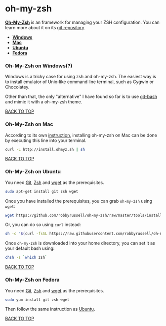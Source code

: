 oh-my-zsh
=========
[**Oh-My-Zsh**](http://ohmyz.sh) is an framework for managing your ZSH configuration.  You can learn more about it on its [git repository](https://github.com/robbyrussell/oh-my-zsh)

* [**Windows**](#oh-my-zsh-on-windows)
* [**Mac**](#oh-my-zsh-on-mac)
* [**Ubuntu**](#oh-my-zsh-on-ubuntu)
* [**Fedora**](#oh-my-zsh-on-fedora)

### Oh-My-Zsh on Windows(?)
Windows is a tricky case for using zsh and oh-my-zsh.  The easiest way is to install emulator of Unix-like command line terminal, such as Cygwin or Chocolatey.

Other than that, the only "alternative" I have found so far is to use [git-bash](https://github.com/ctrl-alt-del/devenv/tree/master/terminal/git/git-bash) and mimic it with a oh-my-zsh theme.

[BACK TO TOP](https://github.com/ctrl-alt-del/devenv/tree/master/terminal)


### Oh-My-Zsh on Mac
According to its own [instruction](https://github.com/robbyrussell/oh-my-zsh#via-curl), installing oh-my-zsh on Mac can be done by executing this line into your terminal.
```sh
curl -L http://install.ohmyz.sh | sh
```
[BACK TO TOP](https://github.com/ctrl-alt-del/devenv/tree/master/terminal)


### Oh-My-Zsh on Ubuntu
You need [Git](https://github.com/ctrl-alt-del/devenv/tree/master/terminal/git), [Zsh](https://github.com/ctrl-alt-del/devenv/tree/master/terminal/zsh) and [wget](https://github.com/ctrl-alt-del/devenv/tree/master/network/wget) as the prerequisites.
```sh
sudo apt-get install git zsh wget
```

Once you have installed the prerequisites, you can grab `oh-my-zsh` using `wget`:
```sh
wget https://github.com/robbyrussell/oh-my-zsh/raw/master/tools/install.sh -O - | zsh
```

Or, you can do so using `curl` instead:
```sh
sh -c "$(curl -fsSL https://raw.githubusercontent.com/robbyrussell/oh-my-zsh/master/tools/install.sh)"
```

Once `oh-my-zsh` is downloaded into your home directory, you can set it as your default bash using:
```sh
chsh -s `which zsh`
```
[BACK TO TOP](https://github.com/ctrl-alt-del/devenv/tree/master/terminal)


### Oh-My-Zsh on Fedora
You need [Git](https://github.com/ctrl-alt-del/devenv/tree/master/terminal/git), [Zsh](https://github.com/ctrl-alt-del/devenv/tree/master/terminal/zsh) and [wget](https://github.com/ctrl-alt-del/devenv/tree/master/network/wget) as the prerequisites.
```sh
sudo yum install git zsh wget
```

Then follow the same instruction as [Ubuntu](#oh-my-zsh-on-ubuntu).

[BACK TO TOP](https://github.com/ctrl-alt-del/devenv/tree/master/terminal)
